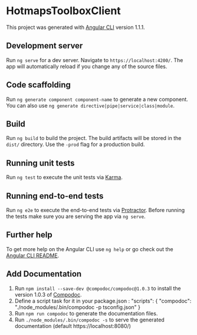 # HotmapsToolboxClient
 
This project was generated with [Angular CLI](https://github.com/angular/angular-cli) version 1.1.1.

## Development server

Run `ng serve` for a dev server. Navigate to `https://localhost:4200/`. The app will automatically reload if you change any of the source files.

## Code scaffolding

Run `ng generate component component-name` to generate a new component. You can also use `ng generate directive|pipe|service|class|module`.

## Build

Run `ng build` to build the project. The build artifacts will be stored in the `dist/` directory. Use the `-prod` flag for a production build.

## Running unit tests

Run `ng test` to execute the unit tests via [Karma](https://karma-runner.github.io).

## Running end-to-end tests
 
Run `ng e2e` to execute the end-to-end tests via [Protractor](https://www.protractortest.org/).
Before running the tests make sure you are serving the app via `ng serve`.

## Further help

To get more help on the Angular CLI use `ng help` or go check out the [Angular CLI README](https://github.com/angular/angular-cli/blob/master/README.md).

## Add Documentation

1. Run `npm install --save-dev @compodoc/compodoc@1.0.3` to install the version 1.0.3 of [Compodoc](https://compodoc.github.io/website/).
2. Define a script task for it in your package.json :
	"scripts": {
  		"compodoc": "./node_modules/.bin/compodoc -p tsconfig.json"
	}
3. Run `npm run compodoc` to generate the documentation files.
4. Run `./node_modules/.bin/compodoc -s` to serve the generated documentation (default https://localhost:8080/)
